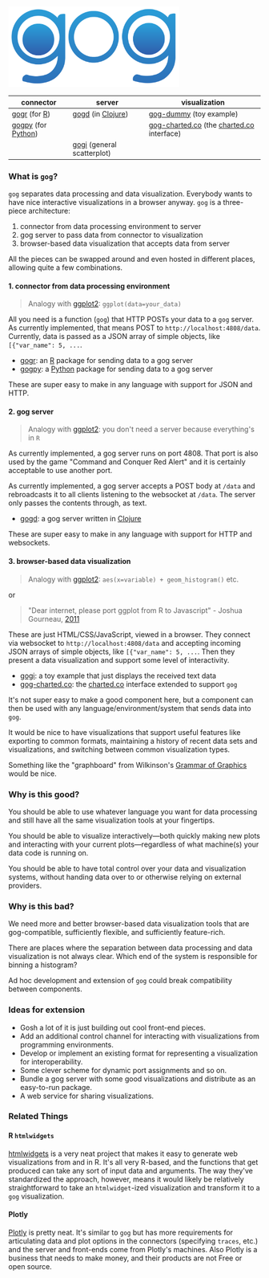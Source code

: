 <img src="gog.png" height="160" alt="gog" />

connector | server | visualization
----------|--------|--------------
[gogr](https://github.com/ajschumacher/gogr) (for [R](http://www.r-project.org/)) | [gogd](https://github.com/ajschumacher/gogd) (in [Clojure](http://clojure.org/)) |  [gog-dummy](https://github.com/ajschumacher/gog-dummy) (toy example)
[gogpy](https://github.com/ajschumacher/gogpy) (for [Python](https://www.python.org/)) | | [gog-charted.co](https://github.com/ajschumacher/gog-charted.co) (the [charted.co](http://www.charted.co/) interface)
 | | [gogi](https://github.com/ajschumacher/gogi) (general scatterplot)

### What is `gog`?

`gog` separates data processing and data visualization. Everybody wants to have nice interactive visualizations in a browser anyway. `gog` is a three-piece architecture:

 1. connector from data processing environment to server
 2. gog server to pass data from connector to visualization
 3. browser-based data visualization that accepts data from server

All the pieces can be swapped around and even hosted in different places, allowing quite a few combinations.

#### 1. connector from data processing environment

> Analogy with [ggplot2](http://ggplot2.org/): `ggplot(data=your_data)`

All you need is a function (`gog`) that HTTP POSTs your data to a `gog` server. As currently implemented, that means POST to `http://localhost:4808/data`. Currently, data is passed as a JSON array of simple objects, like `[{"var_name": 5, ...`.

 * [gogr](https://github.com/ajschumacher/gogr): an [R](http://www.r-project.org/) package for sending data to a gog server
 * [gogpy](https://github.com/ajschumacher/gogpy): a [Python](https://www.python.org/) package for sending data to a gog server

These are super easy to make in any language with support for JSON and HTTP.


#### 2. gog server

> Analogy with [ggplot2](http://ggplot2.org/): you don't need a server because everything's in `R`

As currently implemented, a gog server runs on port 4808. That port is also used by the game "Command and Conquer Red Alert" and it is certainly acceptable to use another port.

As currently implemented, a gog server accepts a POST body at `/data` and rebroadcasts it to all clients listening to the websocket at `/data`. The server only passes the contents through, as text.

 * [gogd](https://github.com/ajschumacher/gogd): a gog server written in [Clojure](http://clojure.org/)

These are super easy to make in any language with support for HTTP and websockets.


#### 3. browser-based data visualization

> Analogy with [ggplot2](http://ggplot2.org/): `aes(x=variable) + geom_histogram()` etc.

or

> "Dear internet, please port ggplot from R to Javascript" - Joshua Gourneau, [2011](https://twitter.com/gourneau/status/99294355097001984)

These are just HTML/CSS/JavaScript, viewed in a browser. They connect via websocket to `http://localhost:4808/data` and accepting incoming JSON arrays of simple objects, like `[{"var_name": 5, ...`. Then they present a data visualization and support some level of interactivity.

 * [gogi](https://github.com/ajschumacher/gogi): a toy example that just displays the received text data
 * [gog-charted.co](https://github.com/ajschumacher/gog-charted.co): the [charted.co](http://www.charted.co/) interface extended to support `gog`

It's not super easy to make a good component here, but a component can then be used with any language/environment/system that sends data into `gog`.

It would be nice to have visualizations that support useful features like exporting to common formats, maintaining a history of recent data sets and visualizations, and switching between common visualization types.

Something like the "graphboard" from Wilkinson's [Grammar of Graphics](http://www.amazon.com/The-Grammar-Graphics-Statistics-Computing/dp/0387245448) would be nice.


### Why is this good?

You should be able to use whatever language you want for data processing and still have all the same visualization tools at your fingertips.

You should be able to visualize interactively—both quickly making new plots and interacting with your current plots—regardless of what machine(s) your data code is running on.

You should be able to have total control over your data and visualization systems, without handing data over to or otherwise relying on external providers.


### Why is this bad?

We need more and better browser-based data visualization tools that are gog-compatible, sufficiently flexible, and sufficiently feature-rich.

There are places where the separation between data processing and data visualization is not always clear. Which end of the system is responsible for binning a histogram?

Ad hoc development and extension of `gog` could break compatibility between components.


### Ideas for extension

 * Gosh a lot of it is just building out cool front-end pieces.
 * Add an additional control channel for interacting with visualizations from programming environments.
 * Develop or implement an existing format for representing a visualization for interoperability.
 * Some clever scheme for dynamic port assignments and so on.
 * Bundle a gog server with some good visualizations and distribute as an easy-to-run package.
 * A web service for sharing visualizations.


### Related Things


#### R `htmlwidgets`

[htmlwidgets](https://github.com/ramnathv/htmlwidgets) is a very neat project that makes it easy to generate web visualizations from and in R. It's all very R-based, and the functions that get produced can take any sort of input data and arguments. The way they've standardized the approach, however, means it would likely be relatively straightforward to take an `htmlwidget`-ized visualization and transform it to a `gog` visualization.


#### Plotly

[Plotly](https://plot.ly/) is pretty neat. It's similar to `gog` but has more requirements for articulating data and plot options in the connectors (specifying `traces`, etc.) and the server and front-ends come from Plotly's machines. Also Plotly is a business that needs to make money, and their products are not Free or open source.
